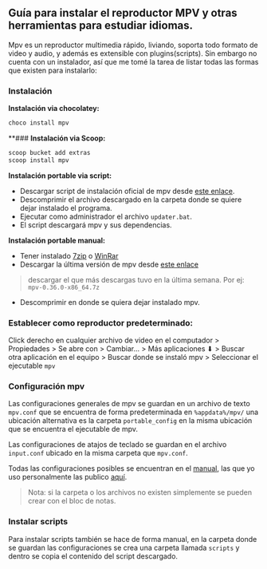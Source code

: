 ## Guía para instalar el reproductor MPV y otras herramientas para estudiar idiomas.

Mpv es un reproductor multimedia  rápido, liviando, soporta todo formato de video y audio, y además es extensible con plugins(scripts). Sin embargo no cuenta con un instalador, así que me tomé la tarea de listar todas las formas que existen para instalarlo:

### Instalación
**Instalación via chocolatey:**
```sh
choco install mpv
```
**### **Instalación via Scoop:**
```sh
scoop bucket add extras
scoop install mpv
```
**Instalación portable via script:**
- Descargar script de instalación oficial de mpv desde [este enlace](https://sourceforge.net/projects/mpv-player-windows/files/bootstrapper.zip/download).
- Descomprimir el archivo descargado en la carpeta donde se quiere dejar instalado el programa.
- Ejecutar como administrador el archivo `updater.bat`.
- El script descargará mpv y sus dependencias.

**Instalación portable manual:**
- Tener instalado [7zip](https://www.7-zip.org/download.html) o [WinRar](https://www.win-rar.com/download.html)
- Descargar la última versión de mpv desde [este enlace](https://sourceforge.net/projects/mpv-player-windows/files/release/)
> descargar el que más descargas tuvo en la última semana. Por ej:  `mpv-0.36.0-x86_64.7z`
- Descomprimir en donde se quiera dejar instalado mpv.

### Establecer como reproductor predeterminado:
Click derecho en cualquier archivo de video en el computador > Propiedades > Se abre con > Cambiar... > Más aplicaciones ⬇ > Buscar otra aplicación en el equipo > Buscar donde se instaló mpv > Seleccionar el ejecutable `mpv`

### Configuración mpv
Las configuraciones generales de mpv se guardan en un archivo de texto `mpv.conf` que se encuentra de forma predeterminada en `%appdata%/mpv/` una ubicación alternativa es la carpeta `portable_config` en la misma ubicación que se encuentra el ejecutable de mpv.

Las configuraciones de atajos de teclado se guardan en el archivo `input.conf` ubicado en la misma carpeta que `mpv.conf`.

Todas las configuraciones posibles se encuentran en el [manual](https://mpv.io/manual/stable/), las que yo uso personalmente las publico [aquí](https://github.com/DavidBonelo/dotfiles/tree/main/.config/mpv).

> Nota: si la carpeta o los archivos no existen simplemente se pueden crear con el bloc de notas.

### Instalar scripts
Para instalar scripts también se hace de forma manual, en la carpeta donde se guardan las configuraciones se crea una carpeta llamada `scripts` y dentro se copia el contenido del script descargado.
